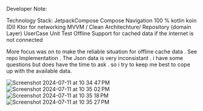 Developer Note:

Technology Stack:
JetpackCompose
Compose Navigation
100 % kotlin
koin (DI)
Ktor for networking
MVVM / Clean Architechture/ Repository (domain Layer) UserCase
Unit Test
Offline Support for  cached data if the internet is not connected

More focus was on to make the reliable situation for offline cache data . See repo Implementation . The Json data is very inconsistant . 
i have some questions but does have the time to ask .
so i try to keep me best to cope up with the available data.

![Screenshot 2024-07-11 at 10 34 47 PM](https://github.com/MuhammadFarazAhmed/MedicineTracker/assets/27334436/86dc26af-51bd-430a-b0ed-15c51cd8c513)
![Screenshot 2024-07-11 at 10 35 02 PM](https://github.com/MuhammadFarazAhmed/MedicineTracker/assets/27334436/4a8d627f-d2b0-4442-8960-a1681a240b22)
![Screenshot 2024-07-11 at 10 35 18 PM](https://github.com/MuhammadFarazAhmed/MedicineTracker/assets/27334436/04e174a2-7588-4337-8c77-11000f81364c)
![Screenshot 2024-07-11 at 10 35 27 PM](https://github.com/MuhammadFarazAhmed/MedicineTracker/assets/27334436/2e84d6cd-1b34-4f2d-91c7-668deaaa7334)
